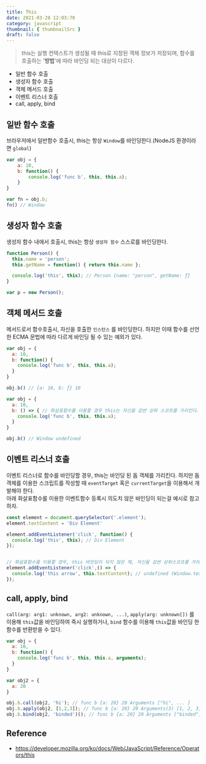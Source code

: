 ```yaml
---
title: This
date: 2021-03-28 12:03:70
category: javascript
thumbnail: { thumbnailSrc }
draft: false
---
```

> this는 실행 컨텍스트가 생성될 때 this로 지정된 객체 정보가 저장되며, 함수를 호출하는 '**방법**'에 따라 바인딩 되는 대상이 다르다.

- 일반 함수 호출
- 생성자 함수 호출
- 객체 메서드 호출
- 이벤트 리스너 호출
- call, apply, bind


## 일반 함수 호출
브라우저에서 일반함수 호출시, this는 항상 `Window`를 바인딩한다.(NodeJS 환경이라면 `global`)

```javascript
var obj = {
    a: 10,
    b: function() {
        console.log('func b', this, this.a);
    }
}

var fn = obj.b;
fn() // Window
```

## 생성자 함수 호출
생성자 함수 내에서 호출시, this는 항상 `생성자 함수` 스스로를 바인딩한다.

```javascript
function Person() {
  this.name = 'person';
  this.getName = function() { return this.name };

  console.log('this', this); // Person {name: "person", getName: ƒ}
}

var p = new Person();
```

## 객체 메서드 호출
메서드로서 함수호출시, 자신을 호출한 `인스턴스` 를 바인딩한다. 하지만 이때 함수를 선언한 ECMA 문법에 따라 다르게 바인딩 될 수 있는 예외가 있다.

```javascript
var obj = {
  a: 10,
  b: function() {
    console.log('func b', this, this.a);
  }
}

obj.b() // {a: 10, b: ƒ} 10

```

```javascript
var obj = {
  a: 10,
  b: () => { // 화살표함수를 이용할 경우 this는 자신을 감싼 상위 스코프를 가리킨다.
    console.log('func b', this, this.a);
  }
}

obj.b() // Window undefined
```


## 이벤트 리스너 호출
이벤트 리스너로 함수를 바인딩할 경우, this는 바인딩 된 돔 객체를 가리킨다.
하지만 돔 객체를 이용한 스크립트를 작성할 때 `eventTarget` 혹은 `currentTarget`을 이용해서 개발해야 한다.  
아래 화살표함수를 이용한 이벤트함수 등록시 의도치 않은 바인딩이 되는걸 예시로 참고하자.

```javascript
const element = document.querySelector('.element');
element.textContent = 'Div Element'

element.addEventListener('click', function() {
  console.log('this', this); // Div Element
});


// 화살표함수를 이용할 경우, this 바인딩이 되지 않은 채, 자신을 감싼 상위스코프를 가리킨다.
element.addEventListener('click',() => {
  console.log('this arrow', this.textContent); // undefined (Window.textContent)
});

```

## call, apply, bind
`call(arg: arg1: unknown, arg2: unknown, ...)`, `apply(arg: unknown[])` 를 이용해 `this`값을 바인딩하여 즉시 실행하거나, `bind` 함수를 이용해 `this`값을 바인딩 한 함수를 반환받을 수 있다.

```javascript
var obj = {
  a: 10,
  b: function() {
    console.log('func b', this, this.a, arguments);
  }
}

var obj2 = {
  a: 20
}

obj.b.call(obj2, 'hi'); // func b {a: 20} 20 Arguments ["hi", ... ]
obj.b.apply(obj2, [1,2,3]); // func b {a: 20} 20 Arguments(3) [1, 2, 3, ...]
obj.b.bind(obj2, 'binded')(); // func b {a: 20} 20 Arguments ["binded", ...]

```

## Reference
- https://developer.mozilla.org/ko/docs/Web/JavaScript/Reference/Operators/this


